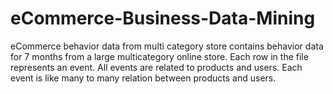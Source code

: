 # eCommerce-Business-Data-Mining

eCommerce behavior data from multi category store contains behavior data for 7 months from a large multicategory online store. Each row in the file represents an event. All events are related to products and users. Each event is like many to many relation between products and users.
